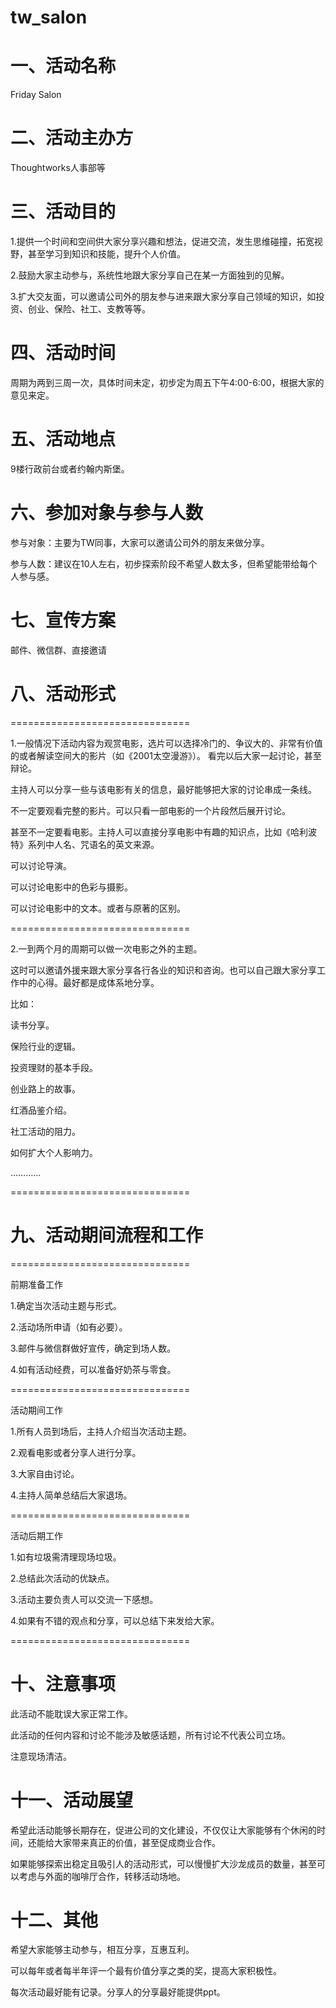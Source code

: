 # tw_salon

# 一、活动名称

Friday Salon


# 二、活动主办方

Thoughtworks人事部等


# 三、活动目的

1.提供一个时间和空间供大家分享兴趣和想法，促进交流，发生思维碰撞，拓宽视野，甚至学习到知识和技能，提升个人价值。

2.鼓励大家主动参与，系统性地跟大家分享自己在某一方面独到的见解。

3.扩大交友面，可以邀请公司外的朋友参与进来跟大家分享自己领域的知识，如投资、创业、保险、社工、支教等等。


# 四、活动时间

周期为两到三周一次，具体时间未定，初步定为周五下午4:00-6:00，根据大家的意见来定。


# 五、活动地点

9楼行政前台或者约翰内斯堡。


# 六、参加对象与参与人数

参与对象：主要为TW同事，大家可以邀请公司外的朋友来做分享。

参与人数：建议在10人左右，初步探索阶段不希望人数太多，但希望能带给每个人参与感。


# 七、宣传方案

邮件、微信群、直接邀请


# 八、活动形式

===============================

1.一般情况下活动内容为观赏电影，选片可以选择冷门的、争议大的、非常有价值的或者解读空间大的影片（如《2001太空漫游》）。
看完以后大家一起讨论，甚至辩论。

主持人可以分享一些与该电影有关的信息，最好能够把大家的讨论串成一条线。

不一定要观看完整的影片。可以只看一部电影的一个片段然后展开讨论。

甚至不一定要看电影。主持人可以直接分享电影中有趣的知识点，比如《哈利波特》系列中人名、咒语名的英文来源。

可以讨论导演。

可以讨论电影中的色彩与摄影。

可以讨论电影中的文本。或者与原著的区别。

===============================

2.一到两个月的周期可以做一次电影之外的主题。

这时可以邀请外援来跟大家分享各行各业的知识和咨询。也可以自己跟大家分享工作中的心得。最好都是成体系地分享。

比如：

读书分享。

保险行业的逻辑。

投资理财的基本手段。

创业路上的故事。

红酒品鉴介绍。

社工活动的阻力。

如何扩大个人影响力。

…………

===============================


# 九、活动期间流程和工作

===============================

前期准备工作

1.确定当次活动主题与形式。

2.活动场所申请（如有必要）。

3.邮件与微信群做好宣传，确定到场人数。

4.如有活动经费，可以准备好奶茶与零食。

===============================

活动期间工作

1.所有人员到场后，主持人介绍当次活动主题。

2.观看电影或者分享人进行分享。

3.大家自由讨论。

4.主持人简单总结后大家退场。

===============================

活动后期工作

1.如有垃圾需清理现场垃圾。

2.总结此次活动的优缺点。

3.活动主要负责人可以交流一下感想。

4.如果有不错的观点和分享，可以总结下来发给大家。

===============================


# 十、注意事项

此活动不能耽误大家正常工作。

此活动的任何内容和讨论不能涉及敏感话题，所有讨论不代表公司立场。

注意现场清洁。


# 十一、活动展望

希望此活动能够长期存在，促进公司的文化建设，不仅仅让大家能够有个休闲的时间，还能给大家带来真正的价值，甚至促成商业合作。

如果能够探索出稳定且吸引人的活动形式，可以慢慢扩大沙龙成员的数量，甚至可以考虑与外面的咖啡厅合作，转移活动场地。


# 十二、其他

希望大家能够主动参与，相互分享，互惠互利。

可以每年或者每半年评一个最有价值分享之类的奖，提高大家积极性。

每次活动最好能有记录。分享人的分享最好能提供ppt。






